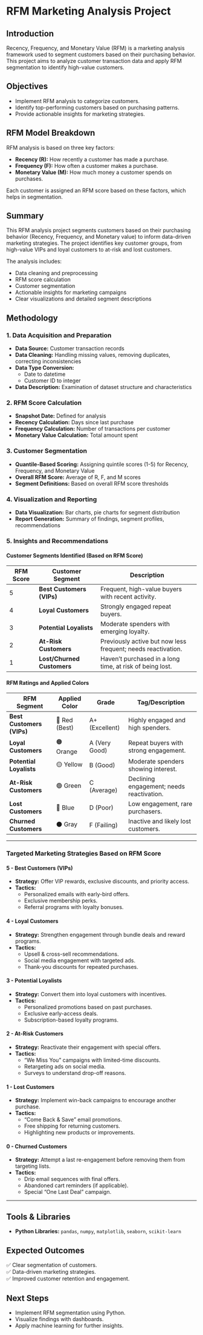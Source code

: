 # RFM Marketing Analysis Project  

## Introduction  
Recency, Frequency, and Monetary Value (RFM) is a marketing analysis framework used to segment customers based on their purchasing behavior. This project aims to analyze customer transaction data and apply RFM segmentation to identify high-value customers.  

## Objectives  
- Implement RFM analysis to categorize customers.  
- Identify top-performing customers based on purchasing patterns.  
- Provide actionable insights for marketing strategies.  

## RFM Model Breakdown  
RFM analysis is based on three key factors:  
- **Recency (R):** How recently a customer has made a purchase.  
- **Frequency (F):** How often a customer makes a purchase.  
- **Monetary Value (M):** How much money a customer spends on purchases.  

Each customer is assigned an RFM score based on these factors, which helps in segmentation.  

## Summary  
This RFM analysis project segments customers based on their purchasing behavior (Recency, Frequency, and Monetary value) to inform data-driven marketing strategies. The project identifies key customer groups, from high-value VIPs and loyal customers to at-risk and lost customers.  

The analysis includes:  
- Data cleaning and preprocessing  
- RFM score calculation  
- Customer segmentation  
- Actionable insights for marketing campaigns  
- Clear visualizations and detailed segment descriptions  

## Methodology  

### **1. Data Acquisition and Preparation**  
- **Data Source:** Customer transaction records  
- **Data Cleaning:** Handling missing values, removing duplicates, correcting inconsistencies  
- **Data Type Conversion:**  
  - Date to datetime  
  - Customer ID to integer  
- **Data Description:** Examination of dataset structure and characteristics  

### **2. RFM Score Calculation**  
- **Snapshot Date:** Defined for analysis  
- **Recency Calculation:** Days since last purchase  
- **Frequency Calculation:** Number of transactions per customer  
- **Monetary Value Calculation:** Total amount spent  

### **3. Customer Segmentation**  
- **Quantile-Based Scoring:** Assigning quintile scores (1-5) for Recency, Frequency, and Monetary Value  
- **Overall RFM Score:** Average of R, F, and M scores  
- **Segment Definitions:** Based on overall RFM score thresholds  

### **4. Visualization and Reporting**  
- **Data Visualization:** Bar charts, pie charts for segment distribution  
- **Report Generation:** Summary of findings, segment profiles, recommendations  

### **5. Insights and Recommendations**  

#### **Customer Segments Identified (Based on RFM Score)**  
| RFM Score | Customer Segment | Description |  
|-----------|-----------------|-------------|  
| 5 | **Best Customers (VIPs)** | Frequent, high-value buyers with recent activity. |  
| 4 | **Loyal Customers** | Strongly engaged repeat buyers. |  
| 3 | **Potential Loyalists** | Moderate spenders with emerging loyalty. |  
| 2 | **At-Risk Customers** | Previously active but now less frequent; needs reactivation. |  
| 1 | **Lost/Churned Customers** | Haven’t purchased in a long time, at risk of being lost. |  

#### **RFM Ratings and Applied Colors**  
| RFM Segment | Applied Color | Grade | Tag/Description |  
|-------------|--------------|-------|----------------|  
| **Best Customers (VIPs)** | 🔴 Red (Best) | A+ (Excellent) | Highly engaged and high spenders. |  
| **Loyal Customers** | 🟠 Orange | A (Very Good) | Repeat buyers with strong engagement. |  
| **Potential Loyalists** | 🟡 Yellow | B (Good) | Moderate spenders showing interest. |  
| **At-Risk Customers** | 🟢 Green | C (Average) | Declining engagement; needs reactivation. |  
| **Lost Customers** | 🔵 Blue | D (Poor) | Low engagement, rare purchasers. |  
| **Churned Customers** | ⚫ Gray | F (Failing) | Inactive and likely lost customers. |  

---

### **Targeted Marketing Strategies Based on RFM Score**  

#### **5 - Best Customers (VIPs)**  
- **Strategy:** Offer VIP rewards, exclusive discounts, and priority access.  
- **Tactics:**  
  - Personalized emails with early-bird offers.  
  - Exclusive membership perks.  
  - Referral programs with loyalty bonuses.  

#### **4 - Loyal Customers**  
- **Strategy:** Strengthen engagement through bundle deals and reward programs.  
- **Tactics:**  
  - Upsell & cross-sell recommendations.  
  - Social media engagement with targeted ads.  
  - Thank-you discounts for repeated purchases.  

#### **3 - Potential Loyalists**  
- **Strategy:** Convert them into loyal customers with incentives.  
- **Tactics:**  
  - Personalized promotions based on past purchases.  
  - Exclusive early-access deals.  
  - Subscription-based loyalty programs.  

#### **2 - At-Risk Customers**  
- **Strategy:** Reactivate their engagement with special offers.  
- **Tactics:**  
  - “We Miss You” campaigns with limited-time discounts.  
  - Retargeting ads on social media.  
  - Surveys to understand drop-off reasons.  

#### **1 - Lost Customers**  
- **Strategy:** Implement win-back campaigns to encourage another purchase.  
- **Tactics:**  
  - “Come Back & Save” email promotions.  
  - Free shipping for returning customers.  
  - Highlighting new products or improvements.  

#### **0 - Churned Customers**  
- **Strategy:** Attempt a last re-engagement before removing them from targeting lists.  
- **Tactics:**  
  - Drip email sequences with final offers.  
  - Abandoned cart reminders (if applicable).  
  - Special “One Last Deal” campaign.  

---

## Tools & Libraries  
- **Python Libraries:** `pandas`, `numpy`, `matplotlib`, `seaborn`, `scikit-learn`  

## Expected Outcomes  
✅ Clear segmentation of customers.  
✅ Data-driven marketing strategies.  
✅ Improved customer retention and engagement.  

## Next Steps  
- Implement RFM segmentation using Python.  
- Visualize findings with dashboards.  
- Apply machine learning for further insights.  

